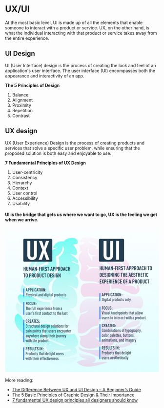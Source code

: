 # UX/UI
At the most basic level, UI is made up of all the elements that enable someone to interact with a product or service. UX, on the other hand, is what the individual interacting with that product or service takes away from the entire experience.

## UI Design
UI (User Interface) design is the process of creating the look and feel of an application's user interface. The user interface (UI) encompasses both the appearance and interactivity of an app.

**The 5 Principles of Design**
1. Balance
2. Alignment
3. Proximity
4. Repetition
5. Contrast

## UX design
UX (User Experience) Design is the process of creating products and services that solve a specific user problem, while ensuring that the proposed solution is both easy and enjoyable to use.

**7 Fundamental Principles of UX Design**
1. User-centricity
2. Consistency
3. Hierarchy
4. Context
5. User control
6. Accessibility
7. Usability

#### UI is the bridge that gets us where we want to go, UX is the feeling we get when we arrive.

![Differences Between UX and UI](difference-between-ux-and-ui.jpg)

More reading:
- [The Difference Between UX and UI Design – A Beginner’s Guide](https://careerfoundry.com/en/blog/ux-design/the-difference-between-ux-and-ui-design-a-laymans-guide/)
- [The 5 Basic Principles of Graphic Design & Their Importance](https://blog.shillingtoneducation.com/graphic-design-basic-principles/)
- [7 fundamental UX design principles all designers should know](https://www.uxdesigninstitute.com/blog/ux-design-principles/)